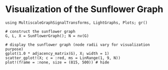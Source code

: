 # Visualization of the Sunflower Graph

```@example sunflower
using MultiscaleGraphSignalTransforms, LightGraphs, Plots; gr()

# construct the sunflower graph
G, L, X = SunFlowerGraph(); N = nv(G)

# display the sunflower graph (node radii vary for visualization purpose)
gplot(1.0 * adjacency_matrix(G), X; width = 1)
scatter_gplot!(X; c = :red, ms = LinRange(1, 9, N))
plot!(frame = :none, size = (815, 500)) # hide
```
